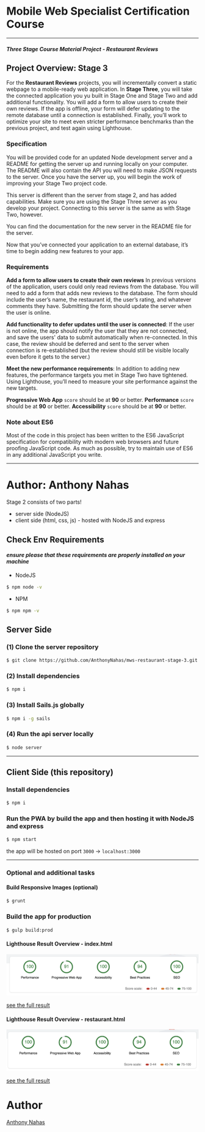 # Mobile Web Specialist Certification Course


---
#### _Three Stage Course Material Project - Restaurant Reviews_

## Project Overview: Stage 3

For the **Restaurant Reviews** projects, you will incrementally convert a static webpage to a mobile-ready web application. In **Stage Three**, you will take the connected application you yu built in Stage One and Stage Two and add additional functionality. You will add a form to allow users to create their own reviews. If the app is offline, your form will defer updating to the remote database until a connection is established. Finally, you’ll work to optimize your site to meet even stricter performance benchmarks than the previous project, and test again using Lighthouse.

### Specification

You will be provided code for an updated Node development server and a README for getting the server up and running locally on your computer. The README will also contain the API you will need to make JSON requests to the server. Once you have the server up, you will begin the work of improving your Stage Two project code.

This server is different than the server from stage 2, and has added capabilities. Make sure you are using the Stage Three server as you develop your project. Connecting to this server is the same as with Stage Two, however.

You can find the documentation for the new server in the README file for the server.

Now that you’ve connected your application to an external database, it’s time to begin adding new features to your app.

### Requirements

**Add a form to allow users to create their own reviews** In previous versions of the application, users could only read reviews from the database. You will need to add a form that adds new reviews to the database. The form should include the user’s name, the restaurant id, the user’s rating, and whatever comments they have. Submitting the form should update the server when the user is online.

**Add functionality to defer updates until the user is connected**: If the user is not online, the app should notify the user that they are not connected, and save the users' data to submit automatically when re-connected. In this case, the review should be deferred and sent to the server when connection is re-established (but the review should still be visible locally even before it gets to the server.)

**Meet the new performance requirements**: In addition to adding new features, the performance targets you met in Stage Two have tightened. Using Lighthouse, you’ll need to measure your site performance against the new targets.

**Progressive Web App** `score` should be at **90** or better.
**Performance** `score` should be at **90** or better.
**Accessibility** `score` should be at **90** or better.

### Note about ES6

Most of the code in this project has been written to the ES6 JavaScript specification for compatibility with modern web browsers and future proofing JavaScript code. As much as possible, try to maintain use of ES6 in any additional JavaScript you write. 


---

# Author: Anthony Nahas

Stage 2 consists of two parts!

- server side (NodeJS)
- client side (html, css, js) - hosted with NodeJS and express

## Check Env Requirements
#### _ensure please that these requirements are properly installed on your machine_
- NodeJS 
```bash 
$ npm node -v
```
- NPM
```bash 
$ npm npm -v
```

## Server Side

### (1) Clone the server repository
```bash 
$ git clone https://github.com/AnthonyNahas/mws-restaurant-stage-3.git
```

### (2) Install dependencies
```bash 
$ npm i
```

### (3) Install Sails.js globally
```bash 
$ npm i -g sails
```

### (4) Run the api server locally
```bash 
$ node server
```

---

## Client Side (this repository)

### Install dependencies
```bash 
$ npm i
```

### Run the PWA by build the app and then hosting it with NodeJS and express
```bash 
$ npm start
```

the app will be hosted on port `3000` -> `localhost:3000`

---

### Optional and additional tasks

#### Build Responsive Images (optional)
```bash 
$ grunt
```

### Build the app for production
```bash 
$ gulp build:prod
```


#### Lighthouse Result Overview - index.html
![](lighthouse/stage_3/stage_3_index.png)

[see the full result](lighthouse/stage_3/stage_3_index.html)

#### Lighthouse Result Overview - restaurant.html
![](lighthouse/stage_3/stage_3_restaurant.png)

[see the full result](lighthouse/stage_3/stage_3_restaurant.html)


# Author

[Anthony Nahas](https://github.com/AnthonyNahas)
